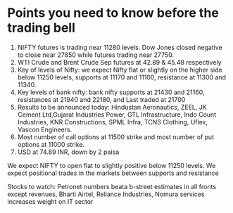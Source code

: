 # Points you need to know before the trading bell
1. NIFTY futures is trading near 11280 levels. Dow Jones closed negative to close near 27850 while futures trading near 27750.
2. WTI Crude and Brent Crude Sep futures at 42.89 & 45.48 respectively
3. Key of levels of Nifty: we expect Nifty flat or slightly on the higher side below 11250 levels, supports at 11170 and 11100, resistance at 11300 and 11340.
4. Key levels of bank nifty: bank nifty supports at 21430 and 21160, resistances at 21940 and 22180, and Last traded at 21700
5. Results to be announced today: Hindustan Aeronautics, ZEEL, JK Cement Ltd,Gujarat Industries Power, GTL Infrastructure, Indo Count Industries, KNR Constructions, SPML Infra, TCNS Clothing, Uflex, Vascon Engineers.
6. Most number of call options at 11500 strike and most number of put options at 11000 strike.
7. USD at 74.89 INR, down by 2 paisa

We expect NIFTY to open flat to slightly positive below 11250 levels. We expect positional trades in the markets between supports and resistance

Stocks to watch: Petronet numbers beata b-street estimates in all fronts except revenues, Bharti Airtel, Reliance Industries, Nomura services increases weight on IT sector
